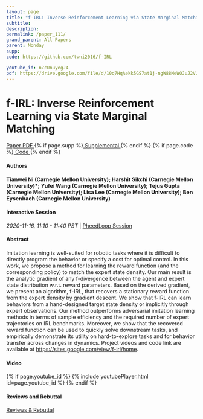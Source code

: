 ```yaml
---
layout: page
title: "f-IRL: Inverse Reinforcement Learning via State Marginal Matching"
subtitle: 
description:
permalink: /paper_111/
grand_parent: All Papers
parent: Monday
supp: 
code: https://github.com/twni2016/f-IRL

youtube_id: nZcUnuyegJ4
pdf: https://drive.google.com/file/d/10q7HqAekk5GS7at1j-ngW88MeWOJuJ2V/view
---
```


# f-IRL: Inverse Reinforcement Learning via State Marginal Matching

<a href="https://drive.google.com/file/d/10q7HqAekk5GS7at1j-ngW88MeWOJuJ2V/view" target="_blank" rel="noopener noreferrer" class="btn btn-blue"><i class="fa fa-file-text-o" aria-hidden="true"></i> Paper PDF </a> {% if page.supp %}<a href="" target="_blank" rel="noopener noreferrer" class="btn btn-green"><i class="fa fa-file-text-o" aria-hidden="true"></i> Supplemental </a>{% endif %} {% if page.code %}<a href="https://github.com/twni2016/f-IRL
" target="_blank" rel="noopener noreferrer" class="btn"><i class="fa fa-github" aria-hidden="true"></i> Code </a>{% endif %} 

#### Authors
**Tianwei Ni (Carnegie Mellon University); Harshit Sikchi (Carnegie Mellon University)*; Yufei Wang (Carnegie Mellon University); Tejus Gupta (Carnegie Mellon University); Lisa Lee (Carnegie Mellon University); Ben Eysenbach (Carnegie Mellon University)**

#### Interactive Session
<em>2020-11-16, 11:10 - 11:40 PST </em> | <a href="https://pheedloop.com/corl2020/virtual/?page=sessions&section=SES42WIXE891QOKWA" target="_blank" rel="noopener noreferrer"> PheedLoop Session <i class="fa fa-external-link" aria-hidden="true"></i> </a> 

#### Abstract
Imitation learning is well-suited for robotic tasks where it is difficult to directly program the behavior or specify a cost for optimal control. 
In this work, we propose a method for learning the reward function (and the corresponding policy) to match the expert state density. 
Our main result is the analytic gradient of any f-divergence between the agent and expert state distribution w.r.t. reward parameters. Based on the derived gradient, we present an algorithm, f-IRL, that recovers a stationary reward function from the expert density by gradient descent. 
We show that f-IRL can learn behaviors from a hand-designed target state density or implicitly through expert observations. 
Our method outperforms adversarial imitation learning methods in terms of sample efficiency and the required number of expert trajectories on IRL benchmarks. 
Moreover, we show that the recovered reward function can be used to quickly solve downstream tasks, and empirically demonstrate its utility on hard-to-explore tasks and for behavior transfer across changes in dynamics. 
Project videos and code link are available at <a href="https://sites.google.com/view/f-irl/home" target="_blank">https://sites.google.com/view/f-irl/home</a>.

#### Video
{% if page.youtube_id %}
{% include youtubePlayer.html id=page.youtube_id %}
{% endif %}

#### Reviews and Rebuttal
<a href="https://drive.google.com/file/d/1FeHTb2alfwWuc5kEvEvfJM0c1QQ5tY_P/view" target="_blank" rel="noopener noreferrer" class="btn btn-purple"><i class="fa fa-pencil-square-o" aria-hidden="true"></i> Reviews & Rebuttal </a>


